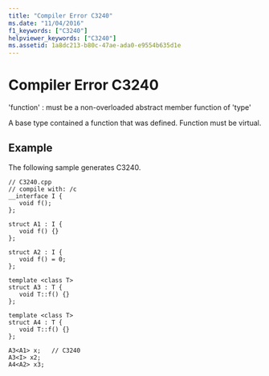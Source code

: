 ```yaml
---
title: "Compiler Error C3240"
ms.date: "11/04/2016"
f1_keywords: ["C3240"]
helpviewer_keywords: ["C3240"]
ms.assetid: 1a8dc213-b80c-47ae-ada0-e9554b635d1e
---
```

# Compiler Error C3240

'function' : must be a non-overloaded abstract member function of 'type'

A base type contained a function that was defined. Function must be virtual.

## Example

The following sample generates C3240.

```
// C3240.cpp
// compile with: /c
__interface I {
   void f();
};

struct A1 : I {
   void f() {}
};

struct A2 : I {
   void f() = 0;
};

template <class T>
struct A3 : T {
   void T::f() {}
};

template <class T>
struct A4 : T {
   void T::f() {}
};

A3<A1> x;   // C3240
A3<I> x2;
A4<A2> x3;
```